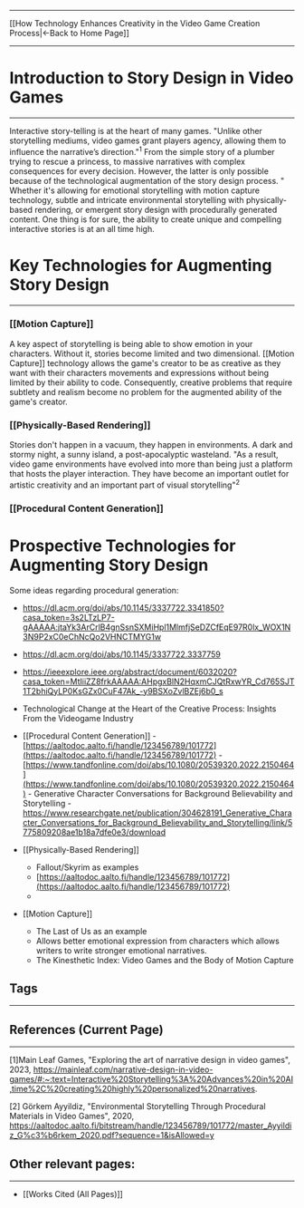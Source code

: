 ___
[[How Technology Enhances Creativity in the Video Game Creation Process|←Back to Home Page]]
____

# Introduction to Story Design in Video Games
____
Interactive story-telling is at the heart of many games. "Unlike other storytelling mediums, video games grant players agency, allowing them to influence the narrative’s direction."$^1$ From the simple story of a plumber trying to rescue a princess, to massive narratives with complex consequences for every decision. However, the latter is only possible because of the technological augmentation of the story design process. " Whether it's allowing for emotional storytelling with motion capture technology, subtle and intricate environmental storytelling with physically-based rendering, or emergent story design with procedurally generated content. One thing is for sure, the ability to create unique and compelling interactive stories is at an all time high.
# Key Technologies for Augmenting Story Design
____
### [[Motion Capture]]
A key aspect of storytelling is being able to show emotion in your characters. Without it, stories become limited and two dimensional. [[Motion Capture]] technology allows the game's creator to be as creative as they want with their characters movements and expressions without being limited by their ability to code. Consequently, creative problems that require subtlety and realism become no problem for the augmented ability of the game's creator.
### [[Physically-Based Rendering]]
Stories don't happen in a vacuum, they happen in environments. A dark and stormy night, a sunny island, a post-apocalyptic wasteland. "As a result, video game environments have evolved into more than being just a platform that hosts the player interaction. They have become an important outlet for artistic creativity and an important part of visual storytelling"$^{2}$ 
### [[Procedural Content Generation]]



# Prospective Technologies for Augmenting Story Design


Some ideas regarding procedural generation: 
- https://dl.acm.org/doi/abs/10.1145/3337722.3341850?casa_token=3s2LTzLP7-gAAAAA:jtaYk3ArCrlB4gnSsnSXMiHpl1MlmfjSeDZCfEqE97R0lx_WOX1N3N9P2xC0eChNcQo2VHNCTMYG1w
- https://dl.acm.org/doi/abs/10.1145/3337722.3337759
- https://ieeexplore.ieee.org/abstract/document/6032020?casa_token=MtIiiZZ8frkAAAAA:AHpgxBlN2HqxmCJQtRxwYR_Cd765SJT1T2bhiQyLP0KsGZx0CuF47Ak_-y9BSXoZvlBZEj6b0_s


- Technological Change at the Heart of the Creative Process: Insights From the Videogame Industry
- [[Procedural Content Generation]]
		- [https://aaltodoc.aalto.fi/handle/123456789/101772](https://aaltodoc.aalto.fi/handle/123456789/101772)
		-  [https://www.tandfonline.com/doi/abs/10.1080/20539320.2022.2150464](https://www.tandfonline.com/doi/abs/10.1080/20539320.2022.2150464)
		-  Generative Character Conversations for Background Believability and Storytelling - https://www.researchgate.net/publication/304628191_Generative_Character_Conversations_for_Background_Believability_and_Storytelling/link/5775809208ae1b18a7dfe0e3/download

- [[Physically-Based Rendering]]
	- Fallout/Skyrim as examples
	- [https://aaltodoc.aalto.fi/handle/123456789/101772](https://aaltodoc.aalto.fi/handle/123456789/101772)
	-

- [[Motion Capture]]
	- The Last of Us as an example
	- Allows better emotional expression from characters which allows writers to write stronger emotional narratives.
	- The Kinesthetic Index: Video Games and the Body of Motion Capture

## Tags
_____

## References (Current Page)
____
[1]Main Leaf Games, "Exploring the art of narrative design in video games", 2023, https://mainleaf.com/narrative-design-in-video-games/#:~:text=Interactive%20Storytelling%3A%20Advances%20in%20AI,time%2C%20creating%20highly%20personalized%20narratives.

[2] Görkem Ayyildiz, "Environmental Storytelling Through Procedural Materials in Video Games", 2020, https://aaltodoc.aalto.fi/bitstream/handle/123456789/101772/master_Ayyildiz_G%c3%b6rkem_2020.pdf?sequence=1&isAllowed=y

## Other relevant pages:
_____
- [[Works Cited (All Pages)]] 